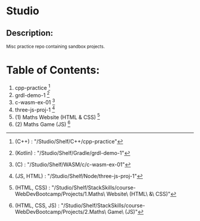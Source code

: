 # Studio
## Description:
<sub>
  Misc practice repo containing sandbox projects.
</sub>

# Table of Contents:
1. cpp-practice [^1]
2. grdl-demo-1 [^2]
3. c-wasm-ex-01 [^3]
4. three-js-proj-1 [^4]
5. (1) Maths Website (HTML & CSS) [^5]
6. (2) Maths Game (JS) [^6]




[^1]: (C++)    : "/Studio/Shelf/C++/cpp-practice"
[^2]: (Kotlin) : "/Studio/Shelf/Gradle/grdl-demo-1"
[^3]: (C)      : "/Studio/Shelf/WASM/c/c-wasm-ex-01"
[^4]: (JS, HTML) : "/Studio/Shelf/Node/three-js-proj-1"
[^5]: (HTML, CSS) : "/Studio/Shelf/StackSkills/course-WebDevBootcamp/Projects/1.Maths\ Website\ \(HTML\ \&\ CSS\)"
[^6]: (HTML, CSS, JS) : "/Studio/Shelf/StackSkills/course-WebDevBootcamp/Projects/2.Maths\ Game\ \(JS\)"
